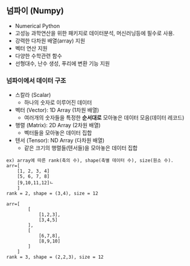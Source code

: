 ## 넘파이 (Numpy) 
- Numerical Python
- 고성능 과학연산을 위한 패키지로 데이터분석, 머신러닝등에  필수로 사용.
- 강력한 다차원 배열(array)  지원
- 벡터 연산 지원
- 다양한 수학관련 함수
- 선형대수, 난수 생성, 푸리에 변환 기능 지원

### 넘파이에서 데이터 구조
- 스칼라 (Scalar)
	- 하나의 숫자로 이루어진 데이터
- 벡터 (Vector): 1D Array (1차원 배열)
	- 여러개의 숫자들을 특정한 **순서대로** 모아놓은 데이터 모음(데이터 레코드)
- 행렬 (Matrix): 2D Array (2차원 배열)
	- 벡터들을 모아놓은 데이터 집합
- 텐서 (Tensor): ND Array (다차원 배열)
	- 같은 크기의 행렬들(텐서들)을 모아놓은 데이터 집합
	
```
ex) array에 따른 rank(축의 수), shape(축별 데이터 수), size(원소 수).
arr=[
	[1, 2, 3, 4]
	[5, 6, 7, 8]
	[9,10,11,12]ㄴ
	]
rank = 2, shape = (3,4), size = 12

arr=[	
		[
			[1,2,3],
			[3,4,5]
		],
		[
			[6,7,8],
			[8,9,10]
		]
	]
rank = 3, shape = (2,2,3), size = 12
```